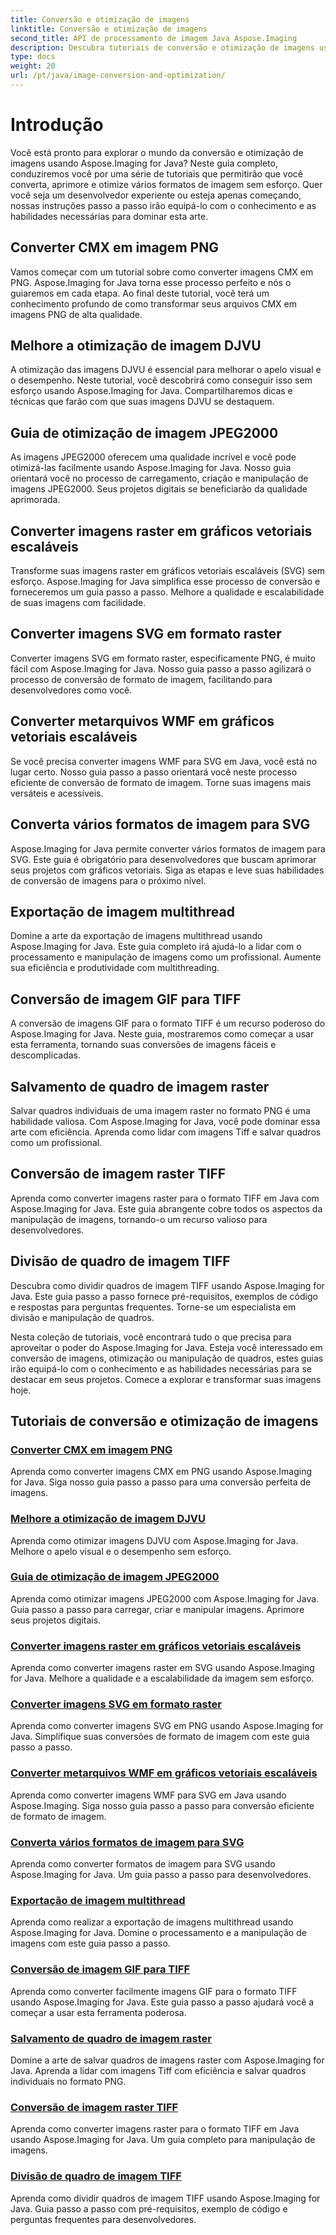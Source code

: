 ```yaml
---
title: Conversão e otimização de imagens
linktitle: Conversão e otimização de imagens
second_title: API de processamento de imagem Java Aspose.Imaging
description: Descubra tutoriais de conversão e otimização de imagens usando Aspose.Imaging for Java. Aprenda como converter, aprimorar e otimizar vários formatos de imagem com facilidade.
type: docs
weight: 20
url: /pt/java/image-conversion-and-optimization/
---
```


# Introdução

Você está pronto para explorar o mundo da conversão e otimização de imagens usando Aspose.Imaging for Java? Neste guia completo, conduziremos você por uma série de tutoriais que permitirão que você converta, aprimore e otimize vários formatos de imagem sem esforço. Quer você seja um desenvolvedor experiente ou esteja apenas começando, nossas instruções passo a passo irão equipá-lo com o conhecimento e as habilidades necessárias para dominar esta arte.

## Converter CMX em imagem PNG

Vamos começar com um tutorial sobre como converter imagens CMX em PNG. Aspose.Imaging for Java torna esse processo perfeito e nós o guiaremos em cada etapa. Ao final deste tutorial, você terá um conhecimento profundo de como transformar seus arquivos CMX em imagens PNG de alta qualidade.

## Melhore a otimização de imagem DJVU

A otimização das imagens DJVU é essencial para melhorar o apelo visual e o desempenho. Neste tutorial, você descobrirá como conseguir isso sem esforço usando Aspose.Imaging for Java. Compartilharemos dicas e técnicas que farão com que suas imagens DJVU se destaquem.

## Guia de otimização de imagem JPEG2000

As imagens JPEG2000 oferecem uma qualidade incrível e você pode otimizá-las facilmente usando Aspose.Imaging for Java. Nosso guia orientará você no processo de carregamento, criação e manipulação de imagens JPEG2000. Seus projetos digitais se beneficiarão da qualidade aprimorada.

## Converter imagens raster em gráficos vetoriais escaláveis

Transforme suas imagens raster em gráficos vetoriais escaláveis (SVG) sem esforço. Aspose.Imaging for Java simplifica esse processo de conversão e forneceremos um guia passo a passo. Melhore a qualidade e escalabilidade de suas imagens com facilidade.

## Converter imagens SVG em formato raster

Converter imagens SVG em formato raster, especificamente PNG, é muito fácil com Aspose.Imaging for Java. Nosso guia passo a passo agilizará o processo de conversão de formato de imagem, facilitando para desenvolvedores como você.

## Converter metarquivos WMF em gráficos vetoriais escaláveis

Se você precisa converter imagens WMF para SVG em Java, você está no lugar certo. Nosso guia passo a passo orientará você neste processo eficiente de conversão de formato de imagem. Torne suas imagens mais versáteis e acessíveis.

## Converta vários formatos de imagem para SVG

Aspose.Imaging for Java permite converter vários formatos de imagem para SVG. Este guia é obrigatório para desenvolvedores que buscam aprimorar seus projetos com gráficos vetoriais. Siga as etapas e leve suas habilidades de conversão de imagens para o próximo nível.

## Exportação de imagem multithread

Domine a arte da exportação de imagens multithread usando Aspose.Imaging for Java. Este guia completo irá ajudá-lo a lidar com o processamento e manipulação de imagens como um profissional. Aumente sua eficiência e produtividade com multithreading.

## Conversão de imagem GIF para TIFF

A conversão de imagens GIF para o formato TIFF é um recurso poderoso do Aspose.Imaging for Java. Neste guia, mostraremos como começar a usar esta ferramenta, tornando suas conversões de imagens fáceis e descomplicadas.

## Salvamento de quadro de imagem raster

Salvar quadros individuais de uma imagem raster no formato PNG é uma habilidade valiosa. Com Aspose.Imaging for Java, você pode dominar essa arte com eficiência. Aprenda como lidar com imagens Tiff e salvar quadros como um profissional.

## Conversão de imagem raster TIFF

Aprenda como converter imagens raster para o formato TIFF em Java com Aspose.Imaging for Java. Este guia abrangente cobre todos os aspectos da manipulação de imagens, tornando-o um recurso valioso para desenvolvedores.

## Divisão de quadro de imagem TIFF

Descubra como dividir quadros de imagem TIFF usando Aspose.Imaging for Java. Este guia passo a passo fornece pré-requisitos, exemplos de código e respostas para perguntas frequentes. Torne-se um especialista em divisão e manipulação de quadros.

Nesta coleção de tutoriais, você encontrará tudo o que precisa para aproveitar o poder do Aspose.Imaging for Java. Esteja você interessado em conversão de imagens, otimização ou manipulação de quadros, estes guias irão equipá-lo com o conhecimento e as habilidades necessárias para se destacar em seus projetos. Comece a explorar e transformar suas imagens hoje.
## Tutoriais de conversão e otimização de imagens
### [Converter CMX em imagem PNG](./convert-cmx-to-png-image/)
Aprenda como converter imagens CMX em PNG usando Aspose.Imaging for Java. Siga nosso guia passo a passo para uma conversão perfeita de imagens.
### [Melhore a otimização de imagem DJVU](./improve-djvu-image-optimization/)
Aprenda como otimizar imagens DJVU com Aspose.Imaging for Java. Melhore o apelo visual e o desempenho sem esforço.
### [Guia de otimização de imagem JPEG2000](./jpeg2000-image-optimization-guide/)
Aprenda como otimizar imagens JPEG2000 com Aspose.Imaging for Java. Guia passo a passo para carregar, criar e manipular imagens. Aprimore seus projetos digitais.
### [Converter imagens raster em gráficos vetoriais escaláveis](./convert-raster-images-to-scalable-vector-graphics/)
Aprenda como converter imagens raster em SVG usando Aspose.Imaging for Java. Melhore a qualidade e a escalabilidade da imagem sem esforço.
### [Converter imagens SVG em formato raster](./convert-svg-images-to-raster-format/)
Aprenda como converter imagens SVG em PNG usando Aspose.Imaging for Java. Simplifique suas conversões de formato de imagem com este guia passo a passo.
### [Converter metarquivos WMF em gráficos vetoriais escaláveis](./convert-wmf-metafiles-to-scalable-vector-graphics/)
Aprenda como converter imagens WMF para SVG em Java usando Aspose.Imaging. Siga nosso guia passo a passo para conversão eficiente de formato de imagem.
### [Converta vários formatos de imagem para SVG](./convert-various-image-formats-to-svg/)
Aprenda como converter formatos de imagem para SVG usando Aspose.Imaging for Java. Um guia passo a passo para desenvolvedores.
### [Exportação de imagem multithread](./multi-threaded-image-export/)
Aprenda como realizar a exportação de imagens multithread usando Aspose.Imaging for Java. Domine o processamento e a manipulação de imagens com este guia passo a passo.
### [Conversão de imagem GIF para TIFF](./gif-to-tiff-image-conversion/)
Aprenda como converter facilmente imagens GIF para o formato TIFF usando Aspose.Imaging for Java. Este guia passo a passo ajudará você a começar a usar esta ferramenta poderosa.
### [Salvamento de quadro de imagem raster](./raster-image-frame-saving/)
Domine a arte de salvar quadros de imagens raster com Aspose.Imaging for Java. Aprenda a lidar com imagens Tiff com eficiência e salvar quadros individuais no formato PNG.
### [Conversão de imagem raster TIFF](./raster-image-tiff-conversion/)
Aprenda como converter imagens raster para o formato TIFF em Java usando Aspose.Imaging for Java. Um guia completo para manipulação de imagens.
### [Divisão de quadro de imagem TIFF](./tiff-image-frame-splitting/)
Aprenda como dividir quadros de imagem TIFF usando Aspose.Imaging for Java. Guia passo a passo com pré-requisitos, exemplo de código e perguntas frequentes para desenvolvedores.